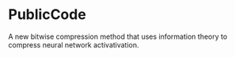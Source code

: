 # PublicCode
A new bitwise compression method that uses information theory   to compress neural network  activativation.
